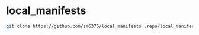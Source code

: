 # local_manifests
```sh
git clone https://github.com/sm6375/local_manifests .repo/local_manifests -b sixteen
```
